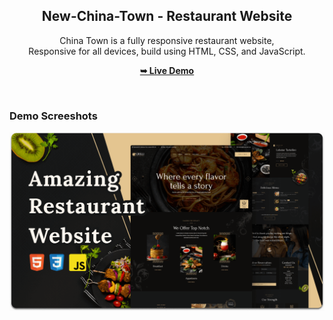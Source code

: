 <div align="center">
  <h2 align="center">New-China-Town - Restaurant Website</h2>

  China Town is a fully responsive restaurant website, <br />Responsive for all devices, build using HTML, CSS, and JavaScript.

  <a href="https://codewithsadee.github.io/grilli/"><strong>➥ Live Demo</strong></a>

</div>

<br />

### Demo Screeshots

![Website Desktop Demo](./readme-images/desktop.png "Desktop Demo")
